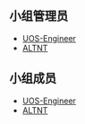 ## 小组管理员

- [UOS-Engineer](https://github.com/uos-eng)
- [ALTNT](https://github.com/ALTNT)

## 小组成员

- [UOS-Engineer](https://github.com/uos-eng)
- [ALTNT](https://github.com/ALTNT)


